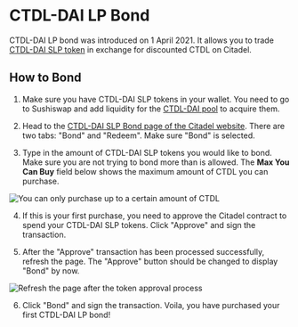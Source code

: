 # CTDL-DAI LP Bond

CTDL-DAI LP bond was introduced on 1 April 2021. It allows you to trade [CTDL-DAI SLP token](https://app.sushi.com/add/0x6B175474E89094C44Da98b954EedeAC495271d0F/0x383518188C0C6d7730D91b2c03a03C837814a899) in exchange for discounted CTDL on Citadel.

## How to Bond

1. Make sure you have CTDL-DAI SLP tokens in your wallet. You need to go to Sushiswap and add liquidity for the [CTDL-DAI pool](https://app.sushi.com/add/0x6B175474E89094C44Da98b954EedeAC495271d0F/0x383518188C0C6d7730D91b2c03a03C837814a899) to acquire them.

2. Head to the [CTDL-DAI SLP Bond page of the Citadel website](https://app.olympusdao.finance/#/bonds/ohm_dai_lp). There are two tabs: "Bond" and "Redeem". Make sure "Bond" is selected.

3. Type in the amount of CTDL-DAI SLP tokens you would like to bond. Make sure you are not trying to bond more than is allowed. The **Max You Can Buy** field below shows the maximum amount of CTDL you can purchase.

![You can only purchase up to a certain amount of CTDL](../../.gitbook/assets/max_you_can_buy.png)

4. If this is your first purchase, you need to approve the Citadel contract to spend your CTDL-DAI SLP tokens. Click "Approve" and sign the transaction.

5. After the "Approve" transaction has been processed successfully, refresh the page. The "Approve" button should be changed to display "Bond" by now.

![Refresh the page after the token approval process](../../.gitbook/assets/bond_ohm_dai_refresh.png)

6. Click "Bond" and sign the transaction. Voila, you have purchased your first CTDL-DAI LP bond!



